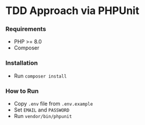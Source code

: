 # TDD Approach via PHPUnit

### Requirements

- PHP >= 8.0
- Composer

### Installation

- Run `composer install`

### How to Run

- Copy `.env` file from `.env.example`
- Set `EMAIL` and `PASSWORD`
- Run `vendor/bin/phpunit`
